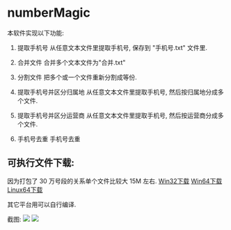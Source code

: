 # numberMagic 
本软件实现以下功能:

1. 提取手机号
从任意文本文件里提取手机号, 保存到 "手机号.txt" 文件里.

1. 合并文件
合并多个文本文件为"合并.txt"

1. 分割文件
把多个或一个文件重新分割成等份.

1. 提取手机号并区分归属地
从任意文本文件里提取手机号, 然后按归属地分成多个文件.

1. 提取手机号并区分运营商
从任意文本文件里提取手机号, 然后按运营商分成多个文件.

1. 手机号去重
手机号去重

## 可执行文件下载:
因为打包了 30 万号段的关系单个文件比较大 15M 左右. 
[Win32下载](http://down.winmama.com/numbeMagic.exe)
[Win64下载](http://down.winmama.com/numbeMagic64.exe)
[Linux64下载](http://down.winmama.com/numberMagic)

其它平台用可以自行编译. 

截图:
![](http://7xipka.com1.z0.glb.clouddn.com/nm2.jpg)
![](http://7xipka.com1.z0.glb.clouddn.com/nm1.jpg)
